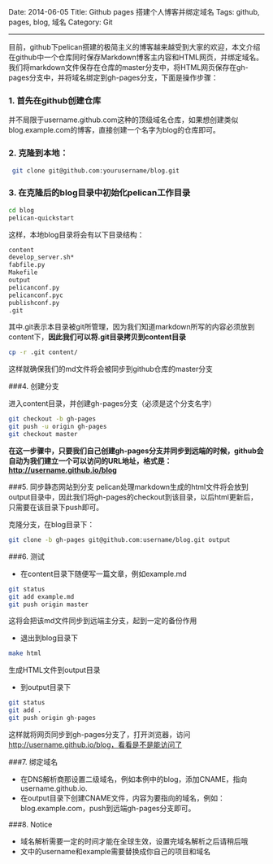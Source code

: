 Date: 2014-06-05
Title: Github pages 搭建个人博客并绑定域名 
Tags: github, pages, blog, 域名
Category: Git

------------

目前，github下pelican搭建的极简主义的博客越来越受到大家的欢迎，本文介绍在github中一个仓库同时保存Markdown博客主内容和HTML网页，并绑定域名。 我们将markdown文件保存在仓库的master分支中，将HTML网页保存在gh-pages分支中，并将域名绑定到gh-pages分支，下面是操作步骤：

### 1. 首先在github创建仓库
并不局限于username.github.com这种的顶级域名仓库，如果想创建类似blog.example.com的博客，直接创建一个名字为blog的仓库即可。
### 2. 克隆到本地：
```bash
 git clone git@github.com:yourusername/blog.git 
```

### 3. 在克隆后的blog目录中初始化pelican工作目录 
```bash
cd blog  
pelican-quickstart 
```

这样，本地blog目录将会有以下目录结构：

```bash  
content  
develop_server.sh*  
fabfile.py  
Makefile  
output  
pelicanconf.py  
pelicanconf.pyc   
publishconf.py  
.git  
```

其中.git表示本目录被git所管理，因为我们知道markdown所写的内容必须放到content下，**因此我们可以将.git目录拷贝到content目录**
```bash
cp -r .git content/
```

这样就确保我们的md文件将会被同步到github仓库的master分支

###4. 创建分支

进入content目录，并创建gh-pages分支（必须是这个分支名字）
```bash
git checkout -b gh-pages  
git push -u origin gh-pages  
git checkout master
```

**在这一步骤中，只要我们自己创建gh-pages分支并同步到远端的时候，github会自动为我们建立一个可以访问的URL地址，格式是：http://username.github.io/blog**

###5. 同步静态网站到分支
pelican处理markdown生成的html文件将会放到output目录中，因此我们将gh-pages的checkout到该目录，以后html更新后，只需要在该目录下push即可。

克隆分支，在blog目录下：
```bash
git clone -b gh-pages git@github.com:username/blog.git output
```

###6. 测试

- 在content目录下随便写一篇文章，例如example.md
```bash
git status
git add example.md
git push origin master
```

这将会把该md文件同步到远端主分支，起到一定的备份作用

- 退出到blog目录下
```bash
make html
```

生成HTML文件到output目录

- 到output目录下
```bash
git status
git add .
git push origin gh-pages
```

这样就将网页同步到gh-pages分支了，打开浏览器，访问
http://username.github.io/blog，看看是不是能访问了

###7. 绑定域名
- 在DNS解析商那设置二级域名，例如本例中的blog，添加CNAME，指向username.github.io.
- 在output目录下创建CNAME文件，内容为要指向的域名，例如：blog.example.com，push到远端gh-pages分支即可。

###8. Notice
- 域名解析需要一定的时间才能在全球生效，设置完域名解析之后请稍后哦
- 文中的username和example需要替换成你自己的项目和域名

